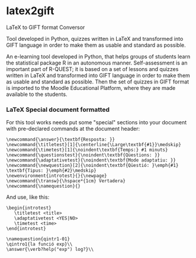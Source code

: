 # latex2gift
LaTeX to GIFT format Conversor

Tool developed in Python, quizzes written in LaTeX and transformed into GIFT language in order to make them as usable and standard as possible.

An e-learning tool developed in Python, that helps groups of students learn the statistical package R in an autonomous manner. Self-assessment is an important part of R-QUEST; it is based on a set of lessons and quizzes written in LaTeX and transformed into GIFT language in order to make them as usable and standard as possible. Then the set of quizzes in GIFT format is imported to the Moodle Educational Platform, where they are made available to the students.

### LaTeX Special document formatted

For this tool works needs put some "special" sections into your document with pre-declared commands at the document header:
```
\newcommand{\answer}{\textbf{Resposta: }}
\newcommand{\titletest}[1]{\centerline{\Large\textbf{#1}}\medskip}
\newcommand{\timetest}[1]{\noindent\textbf{Temps:} #1 minuts}
\newcommand{\questionstest}{\noindent\textbf{Qüestions: }}
\newcommand{\adaptativetest}{\noindent\textbf{Mode adaptatiu: }}
\newcommand{\newquestion}[2]{\noindent\textbf{Qüestió: }\emph{#1} \textbf{Tipus: }\emph{#2}\medskip}
\newenvironment{introtest}{}{\newpage}
\newcommand{\transw}{\hspace*{1cm} Vertadera}
\newcommand{\namequestion}{}
```

And use, like this:

```
\begin{introtest}
   \titletest <title> 
   \adaptativetest <YES|NO>
   \timetest <time> 
\end{introtest}
  
\namequestion{qintr1-01}
\qintro1{la funció exp}\\ 
\answer{\verb?help("exp") log?}\\

```
